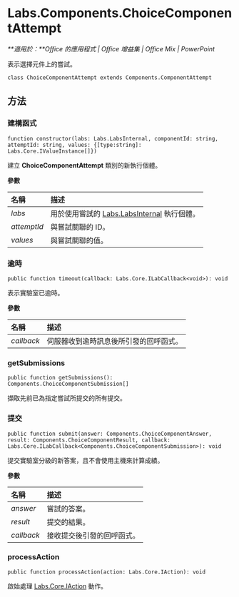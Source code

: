 
# <a name="labs.components.choicecomponentattempt"></a>Labs.Components.ChoiceComponentAttempt

 _**適用於︰**Office 的應用程式 | Office 增益集 | Office Mix | PowerPoint_

表示選擇元件上的嘗試。

```
class ChoiceComponentAttempt extends Components.ComponentAttempt
```


## <a name="methods"></a>方法




### <a name="constructor"></a>建構函式

 `function constructor(labs: Labs.LabsInternal, componentId: string, attemptId: string, values: {[type:string]: Labs.Core.IValueInstance[]})`

建立 **ChoiceComponentAttempt** 類別的新執行個體。

 **參數**


|**名稱**|**描述**|
|:-----|:-----|
| _labs_|用於使用嘗試的 [Labs.LabsInternal](http://msdn.microsoft.com/library/599fb2c4-bb16-4422-84ad-10ed85a14018.aspx) 執行個體。|
| _attemptId_|與嘗試關聯的 ID。|
| _values_|與嘗試關聯的值。|

### <a name="timeout"></a>逾時

 `public function timeout(callback: Labs.Core.ILabCallback<void>): void`

表示實驗室已逾時。

 **參數**


|**名稱**|**描述**|
|:-----|:-----|
| _callback_|伺服器收到逾時訊息後所引發的回呼函式。|

### <a name="getsubmissions"></a>getSubmissions

 `public function getSubmissions(): Components.ChoiceComponentSubmission[]`

擷取先前已為指定嘗試所提交的所有提交。


### <a name="submit"></a>提交

 `public function submit(answer: Components.ChoiceComponentAnswer, result: Components.ChoiceComponentResult, callback: Labs.Core.ILabCallback<Components.ChoiceComponentSubmission>): void`

提交實驗室分級的新答案，且不會使用主機來計算成績。

 **參數**


|**名稱**|**描述**|
|:-----|:-----|
| _answer_|嘗試的答案。|
| _result_|提交的結果。|
| _callback_|接收提交後引發的回呼函式。|

### <a name="processaction"></a>processAction

 `public function processAction(action: Labs.Core.IAction): void`

啟始處理 [Labs.Core.IAction](../../reference/office-mix/labs.core.iaction.md) 動作。

